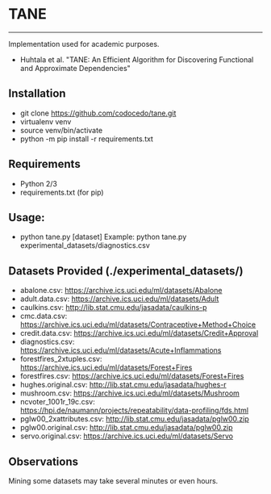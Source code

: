 # TANE
----

Implementation used for academic purposes.
- Huhtala et al. "TANE: An Efficient Algorithm for Discovering Functional and Approximate Dependencies"

## Installation
- git clone https://github.com/codocedo/tane.git
- virtualenv venv
- source venv/bin/activate
- python -m pip install -r requirements.txt

## Requirements
- Python 2/3
- requirements.txt (for pip)

## Usage:

- python tane.py [dataset]
Example: python tane.py experimental_datasets/diagnostics.csv

## Datasets Provided (./experimental_datasets/)
- abalone.csv: https://archive.ics.uci.edu/ml/datasets/Abalone
- adult.data.csv: https://archive.ics.uci.edu/ml/datasets/Adult
- caulkins.csv: http://lib.stat.cmu.edu/jasadata/caulkins-p
- cmc.data.csv: https://archive.ics.uci.edu/ml/datasets/Contraceptive+Method+Choice
- credit.data.csv: https://archive.ics.uci.edu/ml/datasets/Credit+Approval
- diagnostics.csv: https://archive.ics.uci.edu/ml/datasets/Acute+Inflammations
- forestfires_2xtuples.csv: https://archive.ics.uci.edu/ml/datasets/Forest+Fires
- forestfires.csv: https://archive.ics.uci.edu/ml/datasets/Forest+Fires
- hughes.original.csv: http://lib.stat.cmu.edu/jasadata/hughes-r
- mushroom.csv: https://archive.ics.uci.edu/ml/datasets/Mushroom
- ncvoter_1001r_19c.csv: https://hpi.de/naumann/projects/repeatability/data-profiling/fds.html
- pglw00_2xattributes.csv: http://lib.stat.cmu.edu/jasadata/pglw00.zip
- pglw00.original.csv: http://lib.stat.cmu.edu/jasadata/pglw00.zip
- servo.original.csv: https://archive.ics.uci.edu/ml/datasets/Servo

## Observations
Mining some datasets may take several minutes or even hours.
